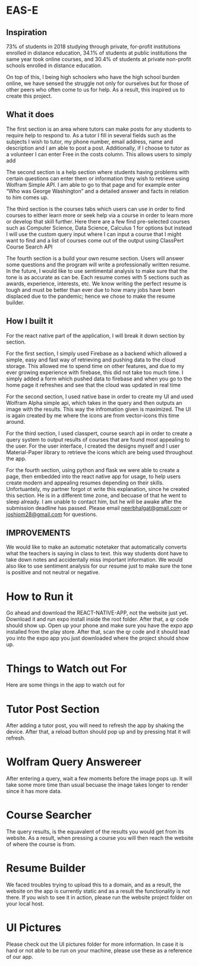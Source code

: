 # EAS-E
## Inspiration
73% of students in 2018 studying through private, for-profit institutions enrolled in distance education,
34.1% of students at public institutions the same year took online courses, and 
30.4% of students at private non-profit schools enrolled in distance education.

On top of this, I being high schoolers who have the high school burden online, we have sensed the struggle not only for ourselves but for those of other peers who often come to us for help. As a result, this inspired us to create this project.
## What it does
The first section is an area where tutors can make posts for any students to require help to respond to. As a tutor I fill in several fields such as the subjects I wish to tutor, my phone number, email address, name and description and I am able to post a post. Additionally, if I choose to tutor as a volunteer I can enter Free in the costs column. This allows users to simply  add
 
The second section is a help section where students having problems with certain questions can enter them or information they wish to retrieve using Wolfram Simple API. I am able to go to that page and for example enter “Who was George Washington” and a detailed answer and facts in relation to him comes up.

The third section is the courses tabs which users can use in order to find courses to either learn more or seek help via a course in order to learn more or develop that skill further. Here there are a few find pre-selected courses such as Computer Science, Data Science, Calculus 1 for options but instead I will use the custom query input where I can input a course that I might want to find and a list of courses come out of the output using ClassPert Course Search API

The fourth section is a build your own resume section. Users will answer some questions and the program will write a professionally written resume. In the future, I would like to use sentimental analysis to make sure that the tone is as accurate as can be. Each resume comes with 5 sections such as awards, experience, interests, etc. We know writing the perfect resume is tough and must be better than ever due to how many jobs have been displaced due to the pandemic; hence we chose to make the resume builder. 
## How I built it
For the react native part of the application, I will break it down section by section.

For the first section, I simply used Firebase as a backend which allowed a simple, easy and fast way of retrieving and pushing data to the cloud storage. This allowed me to spend time on other features, and due to my ever growing experience with firebase, this did not take too much time. I simply added a form which pushed data to firebase and when you go to the home page it refreshes and see that the cloud was updated in real time

For the second section, I used native base in order to create my UI and used Wolfram Alpha simple api, which takes in the query and then outputs an image with the results. This way the infromation given is maximized. The UI is again created by me where the icons are from vector-icons this time around.

For the third section, I used classpert, course search api in order to create a query system to output results of courses that are found most appealing to the user. For the user interface, I created the designs myself and I user Material-Paper library to retrieve the icons which are being used throughout the app.

For the fourth section, using python and flask we were able to create a page, then embedded into the react native app for usage, to help users create modern and appealing resumes depending on their skills. Unfortuantely, my partner forgot ot write this explanation, since he created this section. He is in a different time zone, and becuase of that he went to sleep already. I am unable to contact him, but he will be awake after the submission deadline has passed. Please email neerbhalgat@gmail.com or joshiom28@gmail.com for questions.


## IMPROVEMENTS
We would like to make an automatic notetaker that automatically converts what the teachers is saying in class to text. this way students dont have to take down notes and accidentally miss important information. We would also like to use sentiment analysis for our resume just to make sure the tone is positive and not neutral or negative.

# How to Run it


Go ahead and download the REACT-NATIVE-APP, not the website just yet. Download it and run expo install inside the root folder. After that, a qr code should show up. Open up your phone and make sure you have the expo app installed from the play store. After that, scan the qr code and it should lead you into the expo app you just downloaded where the project should show up. 
# Things to Watch out For
Here are some things in the app to watch out for
# Tutor Post Section
After adding a tutor post, you will need to refresh the app by shaking the device. After that, a reload button should pop up and by pressing htat it will refresh.
# Wolfram Query Answereer
After entering a query, wait a few moments before the image pops up. It will take some more time than usual becuase the image takes longer to render since it has more data.
# Course Searcher
The query results, is the equavalent of the results you would get from its website. As a result, when pressing a course you will then reach the website of where the course is from. 
# Resume Builder
We faced troubles trying to upload this to a domain, and as a result, the website on the app is currently static and as a result the functionality is not there. If you wish to see it in action, please run the website project folder on your local host. 
# UI Pictures
Please check out the UI pictures folder for more information. In case it is hard or not able to be run on your machine, please use these as a reference of our app.
